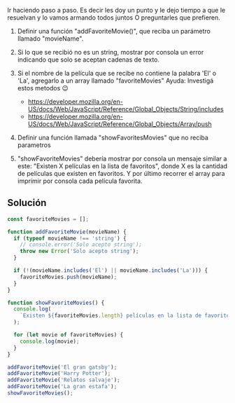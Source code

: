 Ir haciendo paso a paso. Es decir les doy un punto y le dejo tiempo a que le resuelvan y lo vamos armando todos juntos
O preguntarles que prefieren.

1. Definir una función "addFavoriteMovie()", que reciba un parámetro llamado "movieName".

2. Si lo que se recibió no es un string, mostrar por consola un error indicando que solo se aceptan cadenas de texto. 

3. Si el nombre de la película que se recibe no contiene la palabra 'El' o 'La', agregarlo a un array llamado "favoriteMovies"
  Ayuda: Investigá estos metodos 😉
    * https://developer.mozilla.org/en-US/docs/Web/JavaScript/Reference/Global_Objects/String/includes
    * https://developer.mozilla.org/en-US/docs/Web/JavaScript/Reference/Global_Objects/Array/push

4. Definir una función llamada "showFavoritesMovies" que no reciba parametros

5. "showFavoriteMovies" debería mostrar por consola un mensaje similar a este: "Existen X películas en la lista de favoritos", donde X es la cantidad de películas que existen en favoritos. Y por último recorrer el array para imprimir por consola cada película favorita.



## Solución
```js
const favoriteMovies = [];

function addFavoriteMovie(movieName) {
  if (typeof movieName !== 'string') {
    // console.error('Solo acepto string');
    throw new Error('Solo acepto string');
  }

  if (!(movieName.includes('El') || movieName.includes('La'))) {
    favoriteMovies.push(movieName);
  }
}

function showFavoriteMovies() {
  console.log(
    `Existen ${favoriteMovies.length} películas en la lista de favoritos:`
  );

  for (let movie of favoriteMovies) {
    console.log(movie);
  }
}

addFavoriteMovie('El gran gatsby');
addFavoriteMovie('Harry Potter');
addFavoriteMovie('Relatos salvaje');
addFavoriteMovie('La gran estafa');
showFavoriteMovies();
```

